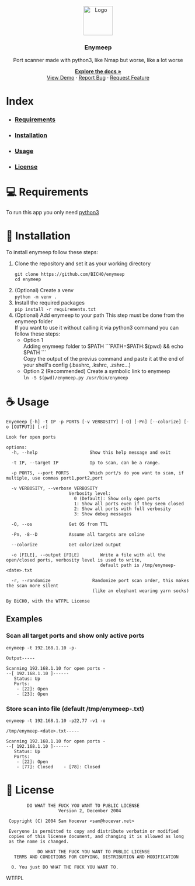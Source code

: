<div align="center">
  <img src="https://github.com/BICH0/enymeep/assets/81905574/fa6bd8cc-774d-4ae9-b68b-f4b784cc48be" alt="Logo" height="80">  
  
  ### Enymeep  
  
  Port scanner made with python3, like Nmap but worse, like a lot worse  
  
  [**Explore the docs »**](https://github.com/BiCH0/enymeep)  
  [View Demo](https://github.com/BiCH0/enymeep/#Examples) · [Report Bug](https://github.com/BiCH0/enymeep/issues) · [Request Feature](https://github.com/BiCH0/enymeep/issues)
  
</div>

# Index
* ### [Requirements](#requirements)
* ### [Installation](#installation)
* ### [Usage](#usage)
* ### [License](#license)

# 💻  Requirements
To run this app you only need [python3](https://www.python.org/downloads/)
# 🚀  Installation
To install enymeep follow these steps:
1. Clone the repository and set it as your working directory   
   ```
   git clone https://github.com/BICH0/enymeep
   cd enymeep
   ```
2. (Optional) Create a venv  
   ```python -m venv .```
3. Install the required packages  
   ```pip install -r requirements.txt```
4. (Optional) Add enymeep to your path
   This step must be done from the enymeep folder  
   If you want to use it without calling it via python3 command you can follow these steps:
   * Option 1  
       Adding enymeep folder to $PATH  
         ```PATH=$PATH:$(pwd) && echo $PATH ```  
       Copy the output of the previus command and paste it at the end of your shell's config (.bashrc, .kshrc, .zshrc...)
   * Option 2 (Recommended)
       Create a symbolic link to enymeep  
       ```ln -S $(pwd)/enymeep.py /usr/bin/enymeep```
# ☕ Usage
```
Enyemeep [-h] -t IP -p PORTS [-v VERBOSITY] [-O] [-Pn] [--colorize] [-o [OUTPUT]] [-r]

Look for open ports

options:
  -h, --help                    Show this help message and exit

  -t IP, --target IP            Ip to scan, can be a range.

  -p PORTS, --port PORTS        Which port/s do you want to scan, if multiple, use commas port1,port2,port

  -v VERBOSITY, --verbose VERBOSITY
                        Verbosity level: 
                          0 (Default): Show only open ports
                          1: Show all ports even if they seem closed
                          2: Show all ports with full verbosity
                          3: Show debug messages

  -O, --os              Get OS from TTL

  -Pn, -8--D            Assume all targets are online

  --colorize            Get colorized output

  -o [FILE], --output [FILE]        Write a file with all the open/closed ports, verbosity level is used to write,
                                    default path is /tmp/enymeep-<date>.txt

  -r, --randomize                Randomize port scan order, this makes the scan more silent
                                 (like an elephant wearing yarn socks)

By BiCH0, with the WTFPL License
```
## Examples
### Scan all target ports and show only active ports
```
enymeep -t 192.168.1.10 -p-

Output-----

Scanning 192.168.1.10 for open ports -
--[ 192.168.1.10 ]------
   Status: Up
   Ports:
    - [22]: Open  
    - [23]: Open
```

### Store scan into file (default /tmp/enymeep-<date>.txt)
```
enymeep -t 192.168.1.10 -p22,77 -v1 -o

/tmp/enymeep-<date>.txt-----

Scanning 192.168.1.10 for open ports -
--[ 192.168.1.10 ]------
   Status: Up
   Ports:
    - [22]: Open  
    - [77]: Closed    - [78]: Closed
```
# 📜 License
```
        DO WHAT THE FUCK YOU WANT TO PUBLIC LICENSE 
                    Version 2, December 2004 

 Copyright (C) 2004 Sam Hocevar <sam@hocevar.net> 

 Everyone is permitted to copy and distribute verbatim or modified 
 copies of this license document, and changing it is allowed as long 
 as the name is changed. 

            DO WHAT THE FUCK YOU WANT TO PUBLIC LICENSE 
   TERMS AND CONDITIONS FOR COPYING, DISTRIBUTION AND MODIFICATION 

  0. You just DO WHAT THE FUCK YOU WANT TO.
```
<a href="http://www.wtfpl.net/"><img
       src="http://www.wtfpl.net/wp-content/uploads/2012/12/wtfpl-badge-4.png"
       width="80" height="15" alt="WTFPL" /></a>
